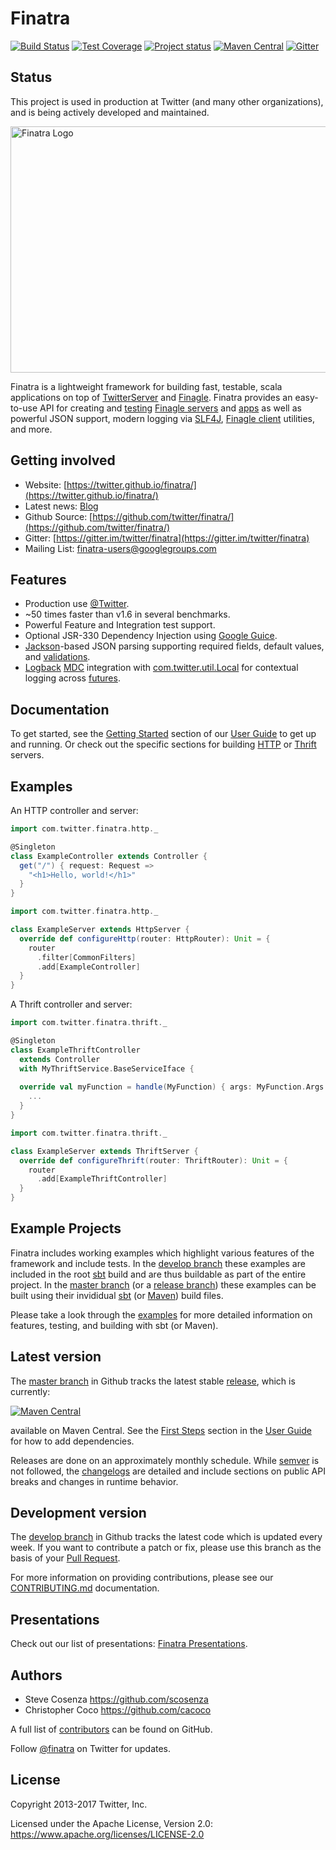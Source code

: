 # Finatra

[![Build Status](https://secure.travis-ci.org/twitter/finatra.png?branch=develop)](https://travis-ci.org/twitter/finatra?branch=develop)
[![Test Coverage](https://codecov.io/github/twitter/finatra/coverage.svg?branch=develop)](https://codecov.io/github/twitter/finatra?branch=develop)
[![Project status](https://img.shields.io/badge/status-active-brightgreen.svg)](#status)
[![Maven Central](https://maven-badges.herokuapp.com/maven-central/com.twitter/finatra-http_2.11/badge.svg)][maven-central]
[![Gitter](https://badges.gitter.im/Join%20Chat.svg)](https://gitter.im/twitter/finatra)

## Status

This project is used in production at Twitter (and many other organizations),
and is being actively developed and maintained.

<img src="./finatra_logo_text.png" title="Finatra Logo" alt="Finatra Logo" height=394 width=679/>

Finatra is a lightweight framework for building fast, testable, scala applications on top of [TwitterServer][twitter-server] and [Finagle][finagle]. Finatra provides an easy-to-use API for creating and [testing](https://twitter.github.io/finatra/user-guide/testing/index.html) [Finagle servers](https://twitter.github.io/finagle/guide/Servers.html) and [apps](https://twitter.github.io/util/docs/#com.twitter.app.App) as well as powerful JSON support, modern logging via [SLF4J][slf4j], [Finagle client](https://twitter.github.io/finagle/guide/Clients.html) utilities, and more.


## Getting involved

* Website: [https://twitter.github.io/finatra/](https://twitter.github.io/finatra/)
* Latest news: [Blog](https://twitter.github.io/finatra/blog/archives/)
* Github Source: [https://github.com/twitter/finatra/](https://github.com/twitter/finatra/)
* Gitter: [https://gitter.im/twitter/finatra](https://gitter.im/twitter/finatra)
* Mailing List: [finatra-users@googlegroups.com](https://groups.google.com/forum/#!forum/finatra-users)


## Features

* Production use [@Twitter](https://twitter.com/).
* ~50 times faster than v1.6 in several benchmarks.
* Powerful Feature and Integration test support.
* Optional JSR-330 Dependency Injection using [Google Guice][guice].
* [Jackson][jackson]-based JSON parsing supporting required fields, default values, and [validations](https://twitter.github.io/finatra/user-guide/json/validations.html).
* [Logback][logback] [MDC][mdc] integration with [com.twitter.util.Local][local] for contextual logging across [futures](https://twitter.github.io/util/guide/util-cookbook/futures.html).

## Documentation

To get started, see the [Getting Started](https://twitter.github.io/finatra/user-guide/index.html#getting-started) section of our [User Guide][user-guide] to get up and running. Or check out the specific sections for building [HTTP](https://twitter.github.io/finatra/user-guide/http/server.html) or [Thrift](https://twitter.github.io/finatra/user-guide/thrift/server.html) servers.

## Examples

An HTTP controller and server:

```scala
import com.twitter.finatra.http._

@Singleton
class ExampleController extends Controller {
  get("/") { request: Request =>
    "<h1>Hello, world!</h1>"
  }
}
```

```scala
import com.twitter.finatra.http._

class ExampleServer extends HttpServer {
  override def configureHttp(router: HttpRouter): Unit = {
    router
      .filter[CommonFilters]
      .add[ExampleController]
  }
}
```

A Thrift controller and server:

```scala
import com.twitter.finatra.thrift._

@Singleton
class ExampleThriftController 
  extends Controller
  with MyThriftService.BaseServiceIface {
  
  override val myFunction = handle(MyFunction) { args: MyFunction.Args =>
    ...
  }
}
```

```scala
import com.twitter.finatra.thrift._

class ExampleServer extends ThriftServer {
  override def configureThrift(router: ThriftRouter): Unit = {
    router
      .add[ExampleThriftController]
  }
}
```

## Example Projects

Finatra includes working examples which highlight various features of the framework and include tests. In the [develop branch](https://github.com/twitter/finatra/tree/develop/examples) these examples are included in the root [sbt][sbt] build and are thus buildable as part of the entire project. In the [master branch](https://github.com/twitter/finatra/tree/master/examples) (or a [release branch](https://github.com/twitter/finatra/tree/finatra-2.10.0/examples)) these examples can be built using their invididual [sbt][sbt] (or [Maven][maven]) build files.

Please take a look through the [examples](/examples) for more detailed information on features, testing, and building with sbt (or Maven).

## Latest version

The [master branch](https://github.com/twitter/finatra/tree/master) in Github tracks the latest stable [release](https://github.com/twitter/finatra/releases), which is currently:

[![Maven Central](https://maven-badges.herokuapp.com/maven-central/com.twitter/finatra-http_2.11/badge.svg)][maven-central]

available on Maven Central. See the [First Steps](https://twitter.github.io/finatra/user-guide/getting-started/basics.html#first-steps) section in the [User Guide][user-guide] for how to add dependencies.

Releases are done on an approximately monthly schedule. While
[semver](http://semver.org/) is not followed, the
[changelogs](CHANGELOG.md) are detailed and include sections on public API
breaks and changes in runtime behavior.

## Development version

The [develop branch](https://github.com/twitter/finatra/tree/develop) in Github tracks the latest code which is updated every week. If you want to contribute a patch or fix, please use this branch as the basis of your [Pull Request](https://help.github.com/articles/creating-a-pull-request/). 

For more information on providing contributions, please see our [CONTRIBUTING.md](/CONTRIBUTING.md) documentation.

## Presentations

Check out our list of presentations: [Finatra Presentations](https://twitter.github.io/finatra/presentations/).

## Authors

* Steve Cosenza <https://github.com/scosenza>
* Christopher Coco <https://github.com/cacoco>

A full list of [contributors](https://github.com/twitter/finatra/graphs/contributors?type=a) can be found on GitHub.

Follow [@finatra](https://twitter.com/finatra) on Twitter for updates.

## License

Copyright 2013-2017 Twitter, Inc.

Licensed under the Apache License, Version 2.0: https://www.apache.org/licenses/LICENSE-2.0

[twitter-server]: https://github.com/twitter/twitter-server
[finagle]: https://github.com/twitter/finagle
[util-app]: https://github.com/twitter/util/tree/master/util-app
[guice]: https://github.com/google/guice
[jackson]: https://github.com/FasterXML/jackson
[logback]: https://logback.qos.ch/
[slf4j]: https://www.slf4j.org/manual.html
[local]: https://github.com/twitter/util/blob/master/util-core/src/main/scala/com/twitter/util/Local.scala
[mdc]: https://logback.qos.ch/manual/mdc.html
[maven]: https://maven.apache.org/
[maven-central]: https://search.maven.org/#search%7Cga%7C1%7Cg%3A%22com.twitter%22%20AND%20%28a%3A%22finatra-http_2.11%22%20OR%20a%3A%22finatra-thrift_2.11%22%29
[user-guide]: https://twitter.github.io/finatra/user-guide/index.html
[sbt]: http://www.scala-sbt.org/
